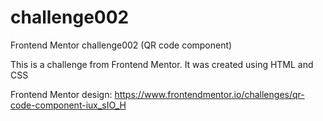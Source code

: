 # challenge002
Frontend Mentor challenge002 (QR code component)

This is a challenge from Frontend Mentor. It was created using HTML and CSS

Frontend Mentor design: https://www.frontendmentor.io/challenges/qr-code-component-iux_sIO_H
